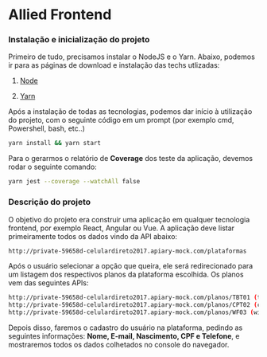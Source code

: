 # Allied Frontend

### Instalação e inicialização do projeto

Primeiro de tudo, precisamos instalar o NodeJS e o Yarn.
Abaixo, podemos ir para as páginas de download e instalação das techs utlizadas:

 1. [Node](https://nodejs.org/en/download/)

 2. [Yarn](https://classic.yarnpkg.com/en/docs/install#windows-stable)

Após a instalação de todas as tecnologias, podemos dar início à utilização do projeto, com o seguinte código em um prompt (por exemplo cmd, Powershell, bash, etc..)

```sh
yarn install && yarn start
```

Para o gerarmos o relatório de **Coverage** dos teste da aplicação, devemos rodar o seguinte comando:

```sh
yarn jest --coverage --watchAll false
```

### Descrição do projeto

O objetivo do projeto era construir uma aplicação em qualquer tecnologia frontend, por exemplo React, Angular ou Vue. A aplicação deve listar primeiramente todos os dados vindo da API abaixo:

```sh
http://private-59658d-celulardireto2017.apiary-mock.com/plataformas
```

Após o usuário selecionar a opção que queira, ele será redirecionado para um listagem dos respectivos planos da plataforma
escolhida. Os planos vem das seguintes APIs:

```sh
http://private-59658d-celulardireto2017.apiary-mock.com/planos/TBT01 (tablet)
http://private-59658d-celulardireto2017.apiary-mock.com/planos/CPT02 (computador)
http://private-59658d-celulardireto2017.apiary-mock.com/planos/WF03 (wi-fi)
```

Depois disso, faremos o cadastro do usuário na plataforma, pedindo as seguintes informações: **Nome, E-mail, Nascimento, CPF e Telefone**, e mostraremos todos os dados colhetados no console do navegador.
